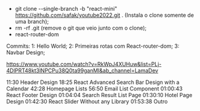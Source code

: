 * git clone --single-branch -b "react-mini" https://github.com/safak/youtube2022.git . (Instala o clone somente de uma branch);
* rm -rf .git  (remove o git que veio junto com o clone);
* react-router-dom

Commits:
1: Hello World;
2: Primeiras rotas com React-router-dom;
3: Navbar Design;


https://www.youtube.com/watch?v=RkWpJ4XUHuw&list=PLj-4DlPRT48kt3lNPCPu38Q0ta99ganMI&ab_channel=LamaDev

11:30 Header Design
18:25 React Advanced Search Bar Design with a Calendar
42:28 Homepage Lists
56:50 Email List Component
01:00:43 React Footer Design
01:04:04 Search Result List Page
01:30:10 Hotel Page Design
01:42:30 React Slider Without any Library
01:53:38 Outro